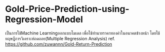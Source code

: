 # Gold-Price-Prediction-using-Regression-Model
เป็นการใช้Machine Learningออกแบบโมเดล เพื่อใช้ทำนายราคาทองคำในอนาคตข้างหน้า  โดยใช้ทฤษฎีการวิเคราะห์ถดถอย(Multiple Regression Analysis)
ref. 
https://github.com/zuwannn/Gold-Return-Prediction
